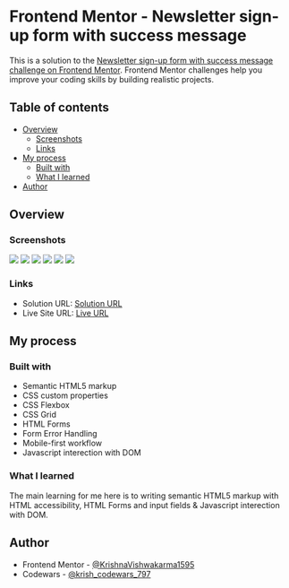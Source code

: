 # Frontend Mentor - Newsletter sign-up form with success message

This is a solution to the [Newsletter sign-up form with success message challenge on Frontend Mentor](https://www.frontendmentor.io/challenges/newsletter-signup-form-with-success-message-3FC1AZbNrv). Frontend Mentor challenges help you improve your coding skills by building realistic projects. 

## Table of contents

- [Overview](#overview)
  - [Screenshots](#screenshots)
  - [Links](#links)
- [My process](#my-process)
  - [Built with](#built-with)
  - [What I learned](#what-i-learned)  
- [Author](#author)

## Overview

### Screenshots

![](./screenshot-default.png)
![](./screenshot-active-states.png)
![](./screenshot-error-state.png)
![](./screenshot-thanks-state.png)
![](./screenshot-mobile-view.png)
![](./screenshot-mobile-success.png)

### Links

- Solution URL: [Solution URL](https://github.com/KrishnaVishwakarma1595/interactive-card-details-form)
- Live Site URL: [Live URL](https://krishnavishwakarma1595.github.io/interactive-card-details-form/)

## My process

### Built with

- Semantic HTML5 markup
- CSS custom properties
- CSS Flexbox
- CSS Grid
- HTML Forms
- Form Error Handling
- Mobile-first workflow
- Javascript interection with DOM

### What I learned

The main learning for me here is to writing semantic HTML5 markup with HTML accessibility, HTML Forms and input fields & Javascript interection with DOM.

## Author

- Frontend Mentor - [@KrishnaVishwakarma1595](https://www.frontendmentor.io/profile/KrishnaVishwakarma1595)
- Codewars - [@krish_codewars_797](https://www.codewars.com/users/krish_codewars_797)